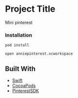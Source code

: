 # Project Title

Mini pinterest


### Installation

```
pod install
```

```
open anniepinterest.xcworkspace
```

## Built With

* [Swift](https://swift.org/)
* [CocoaPods](https://cocoapods.org/)
* [PinterestSDK](https://developers.pinterest.com//)
